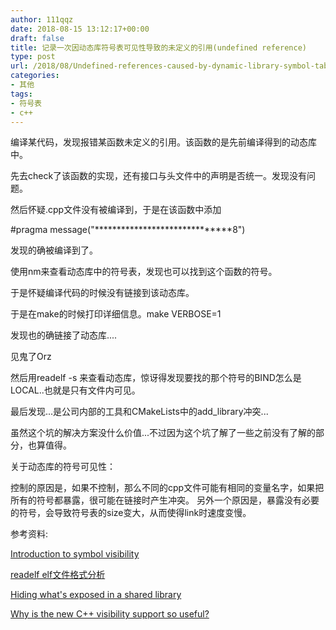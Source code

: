 ```yaml
---
author: 111qqz
date: 2018-08-15 13:12:17+00:00
draft: false
title: 记录一次因动态库符号表可见性导致的未定义的引用(undefined reference)
type: post
url: /2018/08/Undefined-references-caused-by-dynamic-library-symbol-table-visibility/
categories:
- 其他
tags:
- 符号表
- c++
---
```


编译某代码，发现报错某函数未定义的引用。该函数的是先前编译得到的动态库中。

先去check了该函数的实现，还有接口与头文件中的声明是否统一。发现没有问题。

然后怀疑.cpp文件没有被编译到，于是在该函数中添加





#pragma message("******************************8")




发现的确被编译到了。




使用nm来查看动态库中的符号表，发现也可以找到这个函数的符号。







于是怀疑编译代码的时候没有链接到该动态库。




于是在make的时候打印详细信息。make VERBOSE=1




发现也的确链接了动态库....




见鬼了Orz




然后用readelf -s 来查看动态库，惊讶得发现要找的那个符号的BIND怎么是LOCAL..也就是只有文件内可见。







最后发现...是公司内部的工具和CMakeLists中的add_library冲突...




虽然这个坑的解决方案没什么价值...不过因为这个坑了解了一些之前没有了解的部分，也算值得。







关于动态库的符号可见性：




控制的原因是，如果不控制，那么不同的cpp文件可能有相同的变量名字，如果把所有的符号都暴露，很可能在链接时产生冲突。 另外一个原因是，暴露没有必要的符号，会导致符号表的size变大，从而使得link时速度变慢。













参考资料:




[Introduction to symbol visibility](https://www.ibm.com/developerworks/aix/library/au-aix-symbol-visibility/index.html)




[readelf elf文件格式分析](http://linuxtools-rst.readthedocs.io/zh_CN/latest/tool/readelf.html)




[Hiding what's exposed in a shared library](http://blog.fesnel.com/blog/2009/08/19/hiding-whats-exposed-in-a-shared-library/)




[Why is the new C++ visibility support so useful?](https://gcc.gnu.org/wiki/Visibility)










